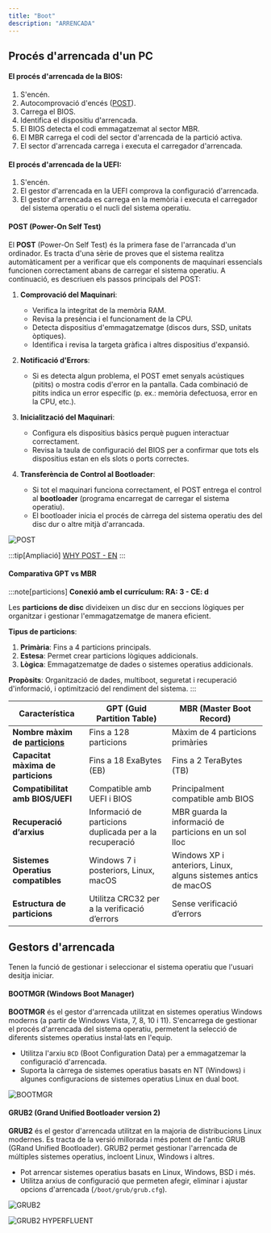 ```yaml
---
title: "Boot"  
description: "ARRENCADA"  
---
```


## Procés d'arrencada d'un PC

#### El procés d'arrencada de la BIOS:

1. S'encén.
2. Autocomprovació d'encés ([POST](#post-power-on-self-test)).
3. Carrega el BIOS.
4. Identifica el dispositiu d'arrencada.
5. El BIOS detecta el codi emmagatzemat al sector MBR.
6. El MBR carrega el codi del sector d'arrencada de la partició activa.
7. El sector d'arrencada carrega i executa el carregador d'arrencada.

#### El procés d'arrencada de la UEFI:

1. S'encén.
2. El gestor d'arrencada en la UEFI comprova la configuració d'arrencada.
3. El gestor d'arrencada es carrega en la memòria i executa el carregador del sistema operatiu o el nucli del sistema operatiu.

#### POST (Power-On Self Test)

El **POST** (Power-On Self Test) és la primera fase de l'arrancada d'un ordinador. Es tracta d'una sèrie de proves que el sistema realitza automàticament per a verificar que els components de maquinari essencials funcionen correctament abans de carregar el sistema operatiu. A continuació, es descriuen els passos principals del POST:

1. **Comprovació del Maquinari**:
   - Verifica la integritat de la memòria RAM.
   - Revisa la presència i el funcionament de la CPU.
   - Detecta dispositius d'emmagatzematge (discos durs, SSD, unitats òptiques).
   - Identifica i revisa la targeta gràfica i altres dispositius d'expansió.

2. **Notificació d'Errors**:
   - Si es detecta algun problema, el POST emet senyals acústiques (pitits) o mostra codis d'error en la pantalla. Cada combinació de pitits indica un error específic (p. ex.: memòria defectuosa, error en la CPU, etc.).

3. **Inicialització del Maquinari**:
   - Configura els dispositius bàsics perquè puguen interactuar correctament.
   - Revisa la taula de configuració del BIOS per a confirmar que tots els dispositius estan en els slots o ports correctes.

4. **Transferència de Control al Bootloader**:
   - Si tot el maquinari funciona correctament, el POST entrega el control al **bootloader** (programa encarregat de carregar el sistema operatiu).
   - El bootloader inicia el procés de càrrega del sistema operatiu des del disc dur o altre mitjà d'arrancada.

![POST](https://estudiotecnosoft.wordpress.com/wp-content/uploads/2018/09/1200px-post_p5kpl.jpg)

:::tip[Ampliació]
[WHY POST - EN](https://scot-comp.co.uk/understanding-computer-post-codes-guide/)
:::

#### Comparativa GPT vs MBR

:::note[particions]
**Conexió amb el currículum: RA: 3 - CE: d**


Les **particions de disc** divideixen un disc dur en seccions lògiques per organitzar i gestionar l'emmagatzematge de manera eficient.

**Tipus de particions**:  
1. **Primària**: Fins a 4 particions principals.
2. **Estesa**: Permet crear particions lògiques addicionals.
3. **Lògica**: Emmagatzematge de dades o sistemes operatius addicionals.

**Propòsits**: Organització de dades, multiboot, seguretat i recuperació d'informació, i optimització del rendiment del sistema.
:::

| Característica                      | **GPT (Guid Partition Table)**             | **MBR (Master Boot Record)**              |
|-------------------------------------|-------------------------------------------|------------------------------------------|
| **Nombre màxim de [particions](ut21-part.md)**      | Fins a 128 particions                      | Màxim de 4 particions primàries          |
| **Capacitat màxima de particions**   | Fins a 18 ExaBytes (EB)                    | Fins a 2 TeraBytes (TB)                  |
| **Compatibilitat amb BIOS/UEFI**     | Compatible amb UEFI i BIOS                 | Principalment compatible amb BIOS        |
| **Recuperació d’arxius**             | Informació de particions duplicada per a la recuperació | MBR guarda la informació de particions en un sol lloc |
| **Sistemes Operatius compatibles**   | Windows 7 i posteriors, Linux, macOS       | Windows XP i anteriors, Linux, alguns sistemes antics de macOS |
| **Estructura de particions**         | Utilitza CRC32 per a la verificació d’errors | Sense verificació d’errors  

## Gestors d'arrencada  
Tenen la funció de gestionar i seleccionar el sistema operatiu que l'usuari desitja iniciar.

#### BOOTMGR (Windows Boot Manager)

**BOOTMGR** és el gestor d'arrencada utilitzat en sistemes operatius Windows moderns (a partir de Windows Vista, 7, 8, 10 i 11). S'encarrega de gestionar el procés d'arrencada del sistema operatiu, permetent la selecció de diferents sistemes operatius instal·lats en l'equip.

- Utilitza l'arxiu `BCD` (Boot Configuration Data) per a emmagatzemar la configuració d'arrencada.
- Suporta la càrrega de sistemes operatius basats en NT (Windows) i algunes configuracions de sistemes operatius Linux en dual boot.

![BOOTMGR](https://cdn4.geckoandfly.com/wp-content/uploads/2019/04/multi-boot-windows.jpg)

#### GRUB2 (Grand Unified Bootloader version 2)

**GRUB2** és el gestor d'arrencada utilitzat en la majoria de distribucions Linux modernes. Es tracta de la versió millorada i més potent de l'antic GRUB (GRand Unified Bootloader). GRUB2 permet gestionar l'arrencada de múltiples sistemes operatius, incloent Linux, Windows i altres.

- Pot arrencar sistemes operatius basats en Linux, Windows, BSD i més.
- Utilitza arxius de configuració que permeten afegir, eliminar i ajustar opcions d'arrencada (`/boot/grub/grub.cfg`).

![GRUB2](https://lignux.com/wp-content/uploads/2016/04/grub-boot-menu-live-cd.png)

![GRUB2 HYPERFLUENT](https://preview.redd.it/grub-hyperfluent-grub2-theme-v0-q9tgc9o9gdlc1.jpg?width=2618&format=pjpg&auto=webp&s=fe72808788992e567a82c210b93583f36c47fe59 "GRUB2 HYPERFLUENT")